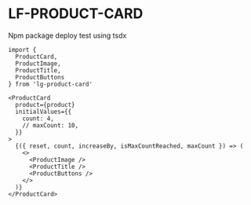 # LF-PRODUCT-CARD

Npm package deploy test using tsdx

```
import {
  ProductCard,
  ProductImage,
  ProductTitle,
  ProductButtons
} from 'lg-product-card'
```

```
<ProductCard
  product={product}
  initialValues={{
    count: 4,
    // maxCount: 10,
  }}
>
  {({ reset, count, increaseBy, isMaxCountReached, maxCount }) => (
    <>
      <ProductImage />
      <ProductTitle />
      <ProductButtons />
    </>
  )}
</ProductCard>
```

